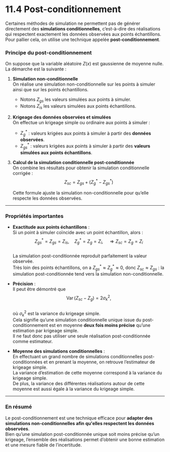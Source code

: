 # 11.4 Post-conditionnement

Certaines méthodes de simulation ne permettent pas de générer directement des **simulations conditionnelles**, c’est-à-dire des réalisations qui respectent exactement les données observées aux points échantillons. Pour pallier cela, on utilise une technique appelée **post-conditionnement**.

### Principe du post-conditionnement

On suppose que la variable aléatoire $Z(x)$ est gaussienne de moyenne nulle. La démarche est la suivante :

1. **Simulation non-conditionnelle**  
   On réalise une simulation non-conditionnelle sur les points à simuler ainsi que sur les points échantillons.  
   - Notons $Z_{gs}$ les valeurs simulées aux points à simuler.  
   - Notons $Z_{is}$ les valeurs simulées aux points échantillons.

2. **Krigeage des données observées et simulées**  
   On effectue un krigeage simple ou ordinaire aux points à simuler :  
   - $Z_g^*$ : valeurs krigées aux points à simuler à partir des **données observées**.  
   - $Z_{gs}^*$ : valeurs krigées aux points à simuler à partir des **valeurs simulées aux points échantillons**.

3. **Calcul de la simulation conditionnelle post-conditionnée**  
   On combine les résultats pour obtenir la simulation conditionnelle corrigée :  
   $$
   Z_{sc} = Z_{gs} + (Z_g^* - Z_{gs}^*)
   $$
   
   Cette formule ajuste la simulation non-conditionnelle pour qu’elle respecte les données observées.

---

### Propriétés importantes

- **Exactitude aux points échantillons** :  
  Si un point à simuler coïncide avec un point échantillon, alors :  
  $$
  Z_{gs}^* = Z_{gs} = Z_{is}, \quad Z_g^* = Z_g = Z_i, \quad \Rightarrow Z_{sc} = Z_g = Z_i
  $$  
  La simulation post-conditionnée reproduit parfaitement la valeur observée.  
  Très loin des points échantillons, on a $Z_{gs}^* \approx Z_g^* \approx 0$, donc $Z_{sc} \approx Z_{gs}$ : la simulation post-conditionnée tend vers la simulation non-conditionnelle.

- **Précision** :  
  Il peut être démontré que  
  $$
  \operatorname{Var}(Z_{sc} - Z_g) = 2\sigma_k^2,
  $$  
  où $\sigma_k^2$ est la variance du krigeage simple.  
  Cela signifie qu’une simulation conditionnelle unique issue du post-conditionnement est en moyenne **deux fois moins précise** qu’une estimation par krigeage simple.  
  Il ne faut donc pas utiliser une seule réalisation post-conditionnée comme estimateur.

- **Moyenne des simulations conditionnelles** :  
  En effectuant un grand nombre de simulations conditionnelles post-conditionnées et en prenant la moyenne, on retrouve l’estimateur de krigeage simple.  
  La variance d’estimation de cette moyenne correspond à la variance du krigeage simple.  
  De plus, la variance des différentes réalisations autour de cette moyenne est aussi égale à la variance du krigeage simple.

---

### En résumé

Le post-conditionnement est une technique efficace pour **adapter des simulations non-conditionnelles afin qu'elles respectent les données observées**.  
Bien qu’une simulation post-conditionnée unique soit moins précise qu’un krigeage, l’ensemble des réalisations permet d’obtenir une bonne estimation et une mesure fiable de l’incertitude.


